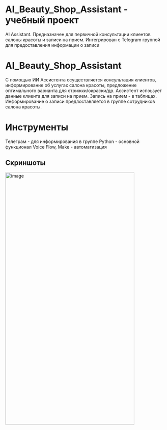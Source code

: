 # AI_Beauty_Shop_Assistant - учебный проект
AI Assistant. Предназначен для первичной консультации клиентов салоны красоты и записи на прием. Интегрирован с Telegram группой для предоставления информации о записи
# AI_Beauty_Shop_Assistant
С помощью ИИ Ассистента осуществляется консультация клиентов, информирование об услугах салона красоты, предложение оптимального варианта для стрижки/окраски/др. Ассистент испоьзует данные клиента для записи на прием. Запись на прием - в таблицах. 
Информирование о записи предлоставляется в группе сотрудников салона красоты.
# Инструменты
Телеграм - для информирования в группе
Python - основной функционал
Voice Flow, Make - автоматизация
## Скриншоты
<img width="405" height="793" alt="image" src="https://github.com/user-attachments/assets/5ecfef21-bb0d-42ea-9631-85babf365987" />
